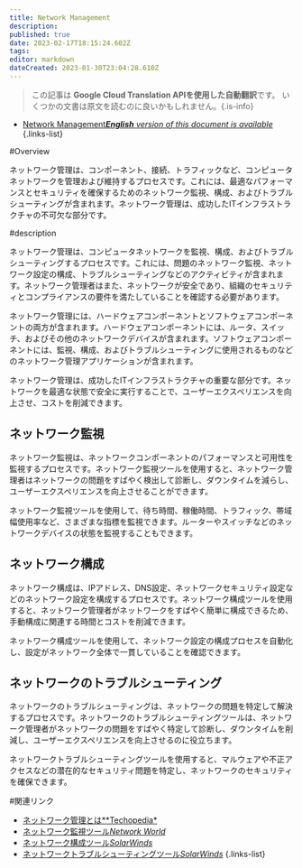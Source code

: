 ```yaml
---
title: Network Management
description: 
published: true
date: 2023-02-17T18:15:24.602Z
tags: 
editor: markdown
dateCreated: 2023-01-30T23:04:28.610Z
---
```


> この記事は **Google Cloud Translation APIを使用した自動翻訳**です。
いくつかの文書は原文を読むのに良いかもしれません。{.is-info}
- [Network Management***English** version of this document is available*](/en/Knowledge-base/Dictionary/network-management)
{.links-list}

    
#Overview

ネットワーク管理は、コンポーネント、接続、トラフィックなど、コンピュータネットワークを管理および維持するプロセスです。これには、最適なパフォーマンスとセキュリティを確保するためのネットワーク監視、構成、およびトラブルシューティングが含まれます。ネットワーク管理は、成功したITインフラストラクチャの不可欠な部分です。

#description

ネットワーク管理は、コンピュータネットワークを監視、構成、およびトラブルシューティングするプロセスです。これには、問題のネットワーク監視、ネットワーク設定の構成、トラブルシューティングなどのアクティビティが含まれます。ネットワーク管理者はまた、ネットワークが安全であり、組織のセキュリティとコンプライアンスの要件を満たしていることを確認する必要があります。

ネットワーク管理には、ハードウェアコンポーネントとソフトウェアコンポーネントの両方が含まれます。ハードウェアコンポーネントには、ルータ、スイッチ、およびその他のネットワークデバイスが含まれます。ソフトウェアコンポーネントには、監視、構成、およびトラブルシューティングに使用されるものなどのネットワーク管理アプリケーションが含まれます。

ネットワーク管理は、成功したITインフラストラクチャの重要な部分です。ネットワークを最適な状態で安全に実行することで、ユーザーエクスペリエンスを向上させ、コストを削減できます。

## ネットワーク監視

ネットワーク監視は、ネットワークコンポーネントのパフォーマンスと可用性を監視するプロセスです。ネットワーク監視ツールを使用すると、ネットワーク管理者はネットワークの問題をすばやく検出して診断し、ダウンタイムを減らし、ユーザーエクスペリエンスを向上させることができます。

ネットワーク監視ツールを使用して、待ち時間、稼働時間、トラフィック、帯域幅使用率など、さまざまな指標を監視できます。ルーターやスイッチなどのネットワークデバイスの状態を監視することもできます。

## ネットワーク構成

ネットワーク構成は、IPアドレス、DNS設定、ネットワークセキュリティ設定などのネットワーク設定を構成するプロセスです。ネットワーク構成ツールを使用すると、ネットワーク管理者がネットワークをすばやく簡単に構成できるため、手動構成に関連する時間とコストを削減できます。

ネットワーク構成ツールを使用して、ネットワーク設定の構成プロセスを自動化し、設定がネットワーク全体で一貫していることを確認できます。

## ネットワークのトラブルシューティング

ネットワークのトラブルシューティングは、ネットワークの問題を特定して解決するプロセスです。ネットワークのトラブルシューティングツールは、ネットワーク管理者がネットワークの問題をすばやく特定して診断し、ダウンタイムを削減し、ユーザーエクスペリエンスを向上させるのに役立ちます。

ネットワークトラブルシューティングツールを使用すると、マルウェアや不正アクセスなどの潜在的なセキュリティ問題を特定し、ネットワークのセキュリティを確保できます。

#関連リンク

- [ネットワーク管理とは**Techopedia*](https://www.techopedia.com/definition/1214/network-management)
- [ネットワーク監視ツール*Network World*](https://www.networkworld.com/article/2229863/network-monitoring-tools-and-software.html)
- [ネットワーク構成ツール*SolarWinds*](https://www.solarwinds.com/network-configuration-management-software)
- [ネットワークトラブルシューティングツール*SolarWinds*](https://www.solarwinds.com/network-troubleshooting-tools)
{.links-list}